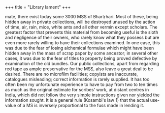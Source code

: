 +++
title = "Library lament"
+++

mate, there exist today some 3000 MSS of Bhartṛhari. Most of these, being hidden away in private collections, will be destroyed unused by the action of time, air, rain, mice, white ants and all other vermin except scholars. The greatest factor that prevents this material from becoming useful is the sloth and negligence of their owners, who rarely know what they possess but are even more rarely willing to have their collections examined. In one case, this was due to the fear of losing alchemical formulae which might have been hidden away in the mass of scrap paper by some ancestor; in several other cases, it was due to the fear of titles to property being proved defective by examination of the old bundles. Our public collections, apart from regarding red tape as ample preservative for the MSS, also leave a great deal to be desired. There are no microfilm facilities; copyists are inaccurate, catalogues misleading; correct information is rarely supplied. It has too often been my unfortunate experience to have to pay from two to ten times as much as the original estimate for scribes' work, at distant centres in India, which did not follow the very simple instructions given nor yielded the information sought. It is a general rule (Kosambi's law 1) that the actual use-value of a MS is inversely proportional to the fuss made in lending it.